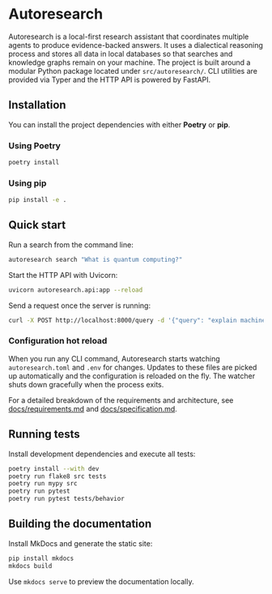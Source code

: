 # Autoresearch

Autoresearch is a local-first research assistant that coordinates multiple agents to
produce evidence-backed answers. It uses a dialectical reasoning process and stores all
data in local databases so that searches and knowledge graphs remain on your machine.
The project is built around a modular Python package located under `src/autoresearch/`.
CLI utilities are provided via Typer and the HTTP API is powered by FastAPI.

## Installation

You can install the project dependencies with either **Poetry** or **pip**.

### Using Poetry
```bash
poetry install
```

### Using pip
```bash
pip install -e .
```

## Quick start

Run a search from the command line:
```bash
autoresearch search "What is quantum computing?"
```

Start the HTTP API with Uvicorn:
```bash
uvicorn autoresearch.api:app --reload
```
Send a request once the server is running:
```bash
curl -X POST http://localhost:8000/query -d '{"query": "explain machine learning"}' -H "Content-Type: application/json"
```

### Configuration hot reload

When you run any CLI command, Autoresearch starts watching `autoresearch.toml`
and `.env` for changes. Updates to these files are picked up automatically and
the configuration is reloaded on the fly. The watcher shuts down gracefully when
the process exits.

For a detailed breakdown of the requirements and architecture, see
[docs/requirements.md](docs/requirements.md) and
[docs/specification.md](docs/specification.md).

## Running tests

Install development dependencies and execute all tests:

```bash
poetry install --with dev
poetry run flake8 src tests
poetry run mypy src
poetry run pytest
poetry run pytest tests/behavior
```

## Building the documentation

Install MkDocs and generate the static site:

```bash
pip install mkdocs
mkdocs build
```

Use `mkdocs serve` to preview the documentation locally.
